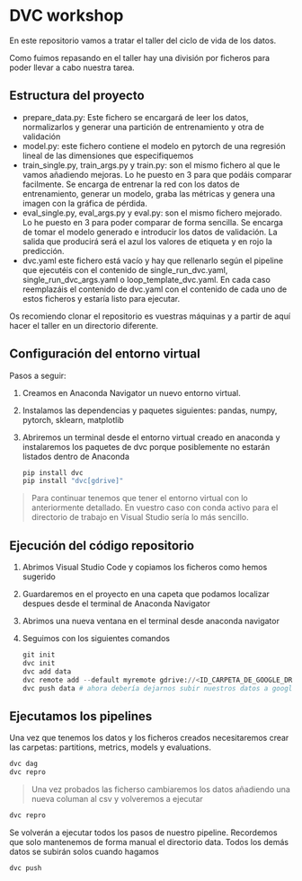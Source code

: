 # DVC workshop

En este repositorio vamos a tratar el taller del ciclo de vida de los datos.

Como fuimos repasando en el taller hay una división por ficheros para poder llevar a cabo nuestra tarea.

## Estructura del proyecto

- prepare_data.py: Este fichero se encargará de leer los datos, normalizarlos y generar una partición de entrenamiento y otra de validación
- model.py: este fichero contiene el modelo en pytorch de una regresión lineal de las dimensiones que especifiquemos
- train_single.py, train_args.py y train.py: son el mismo fichero al que le vamos añadiendo mejoras. Lo he puesto en 3 para que podáis comparar facilmente. Se encarga de entrenar la red con los datos de entrenamiento, generar un modelo, graba las métricas y genera una imagen con la gráfica de pérdida.
- eval_single.py, eval_args.py y eval.py: son el mismo fichero mejorado. Lo he puesto en 3 para poder comparar de forma sencilla. Se encarga de tomar el modelo generado e introducir los datos de validación. La salida que producirá será el azul los valores de etiqueta y en rojo la predicción.
- dvc.yaml este fichero está vacío y hay que rellenarlo según el pipeline que ejecutéis con el contenido de single_run_dvc.yaml, single_run_dvc_args.yaml o loop_template_dvc.yaml. En cada caso reemplazáis el contenido de dvc.yaml con el contenido de cada uno de estos ficheros y estaría listo para ejecutar.

Os recomiendo clonar el repositorio es vuestras máquinas y a partir de aquí hacer el taller en un directorio diferente.

## Configuración del entorno virtual

Pasos a seguir:

1. Creamos en Anaconda Navigator un nuevo entorno virtual.
2. Instalamos las dependencias y paquetes siguientes: pandas, numpy, pytorch, sklearn, matplotlib
3. Abriremos un terminal desde el entorno virtual creado en anaconda y instalaremos los paquetes de dvc porque posiblemente no estarán listados dentro de Anaconda

    ```python
    pip install dvc
    pip install "dvc[gdrive]"
    ```

>Para continuar tenemos que tener el entorno virtual con lo anteriormente detallado. En vuestro caso con conda activo para el directorio de trabajo en Visual Studio sería lo más sencillo.

## Ejecución del código repositorio

1. Abrimos Visual Studio Code y copiamos los ficheros como hemos sugerido
2. Guardaremos en el proyecto en una capeta que podamos localizar despues desde el terminal de Anaconda Navigator
3. Abrimos una nueva ventana en el terminal desde anaconda navigator
4. Seguimos con los siguientes comandos

    ```python
    git init
    dvc init
    dvc add data
    dvc remote add --default myremote gdrive://<ID_CARPETA_DE_GOOGLE_DRIVE> # Este es el id del final de la url al dar a compartir dentro de google drive
    dvc push data # ahora debería dejarnos subir nuestros datos a google drive
    ```

## Ejecutamos los pipelines

 Una vez que tenemos los datos y los ficheros creados necesitaremos crear las carpetas: partitions, metrics, models y evaluations.

```python
dvc dag
dvc repro
```

> Una vez probados las ficherso cambiaremos los datos añadiendo una nueva columan al csv y volveremos a ejecutar

```python
dvc repro
```

Se volverán a ejecutar todos los pasos de nuestro pipeline.
Recordemos que solo mantenemos de forma manual el directorio data. Todos los demás datos se subirán solos cuando hagamos 

```python
dvc push
```

